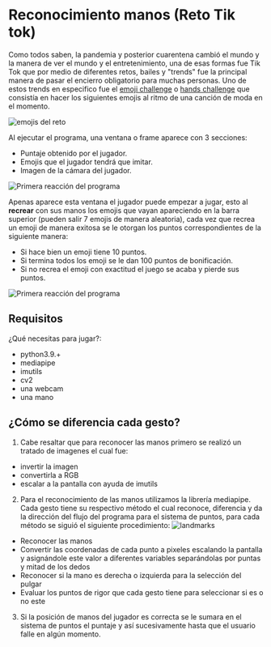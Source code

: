 # Reconocimiento manos (Reto Tik tok)
Como todos saben, la pandemia y posterior cuarentena cambió el mundo y la manera de ver el mundo y el entretenimiento, una de esas formas fue Tik Tok que por medio de diferentes retos,
bailes y "trends" fue la principal manera de pasar el encierro obligatorio para muchas personas. Uno de estos trends en especifico fue el 
[emoji challenge](https://youtu.be/jboo0vWe4_U?t=34) o [hands challenge](https://youtu.be/jboo0vWe4_U?t=93) que consistía en hacer los siguientes emojis al ritmo de una canción de moda en el momento.

![emojis del reto](https://ih1.redbubble.net/image.1189462814.0273/st,small,507x507-pad,600x600,f8f8f8.jpg)

Al ejecutar el programa, una ventana o frame aparece con 3 secciones:
* Puntaje obtenido por el jugador.
* Emojis que el jugador tendrá que imitar.
* Imagen de la cámara del jugador.

![Primera reacción del programa](https://cdn.discordapp.com/attachments/618970096815046659/898065149481615370/unknown.png)

Apenas aparece esta ventana el jugador puede empezar a jugar, esto al **recrear** con sus manos los emojis que vayan apareciendo en la barra superior (pueden salir 7 emojis de manera
 aleatoria), cada vez que recrea un emoji de manera exitosa se le otorgan los puntos correspondientes de la siguiente manera:
* Si hace bien un emoji tiene 10 puntos.
* Si termina todos los emoji se le dan 100 puntos de bonificación.
* Si no recrea el emoji con exactitud el juego se acaba y pierde sus puntos.

![Primera reacción del programa](https://cdn.discordapp.com/attachments/618970096815046659/898064838645940245/unknown.png)

## Requisitos
¿Qué necesitas para jugar?:
 * python3.9.+
 * mediapipe
 * imutils
 * cv2
 * una webcam
 * una mano

## ¿Cómo se diferencia cada gesto?
1. Cabe resaltar que para reconocer las manos primero se realizó un tratado de imagenes el cual fue:
  * invertir la imagen
  * convertirla a RGB
  * escalar a la pantalla con ayuda de imutils
2. Para el reconocimiento de las manos utilizamos la librería mediapipe. Cada gesto tiene su respectivo método el cual reconoce, diferencia y da la dirección del flujo del programa para el sistema de puntos, para cada método se siguió el siguiente procedimiento:
    ![landmarks](https://mediapipe.readthedocs.io/en/latest/_images/hand_landmarks.png)
  * Reconocer las manos
  * Convertir las coordenadas de cada punto a pixeles escalando la pantalla y asignándole este valor a diferentes variables separándolas por puntas y mitad de los dedos
  * Reconocer si la mano es derecha o izquierda para la selección del pulgar
  * Evaluar los puntos de rigor que cada gesto tiene para seleccionar si es o no este
3. Si la posición de manos del jugador es correcta se le sumara en el sistema de puntos el puntaje y así sucesivamente hasta que el usuario falle en algún momento.
